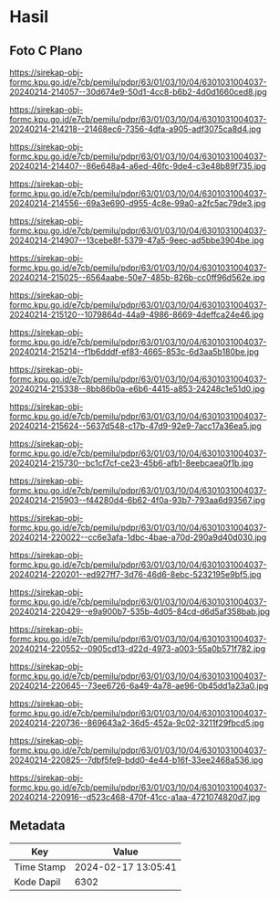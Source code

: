 # Hasil

## Foto C Plano

https://sirekap-obj-formc.kpu.go.id/e7cb/pemilu/pdpr/63/01/03/10/04/6301031004037-20240214-214057--30d674e9-50d1-4cc8-b6b2-4d0d1660ced8.jpg

https://sirekap-obj-formc.kpu.go.id/e7cb/pemilu/pdpr/63/01/03/10/04/6301031004037-20240214-214218--21468ec6-7356-4dfa-a905-adf3075ca8d4.jpg

https://sirekap-obj-formc.kpu.go.id/e7cb/pemilu/pdpr/63/01/03/10/04/6301031004037-20240214-214407--86e648a4-a6ed-46fc-9de4-c3e48b89f735.jpg

https://sirekap-obj-formc.kpu.go.id/e7cb/pemilu/pdpr/63/01/03/10/04/6301031004037-20240214-214556--69a3e690-d955-4c8e-99a0-a2fc5ac79de3.jpg

https://sirekap-obj-formc.kpu.go.id/e7cb/pemilu/pdpr/63/01/03/10/04/6301031004037-20240214-214907--13cebe8f-5379-47a5-9eec-ad5bbe3904be.jpg

https://sirekap-obj-formc.kpu.go.id/e7cb/pemilu/pdpr/63/01/03/10/04/6301031004037-20240214-215025--6564aabe-50e7-485b-826b-cc0ff96d562e.jpg

https://sirekap-obj-formc.kpu.go.id/e7cb/pemilu/pdpr/63/01/03/10/04/6301031004037-20240214-215120--1079864d-44a9-4986-8669-4deffca24e46.jpg

https://sirekap-obj-formc.kpu.go.id/e7cb/pemilu/pdpr/63/01/03/10/04/6301031004037-20240214-215214--f1b6dddf-ef83-4665-853c-6d3aa5b180be.jpg

https://sirekap-obj-formc.kpu.go.id/e7cb/pemilu/pdpr/63/01/03/10/04/6301031004037-20240214-215338--8bb86b0a-e6b6-4415-a853-24248c1e51d0.jpg

https://sirekap-obj-formc.kpu.go.id/e7cb/pemilu/pdpr/63/01/03/10/04/6301031004037-20240214-215624--5637d548-c17b-47d9-92e9-7acc17a36ea5.jpg

https://sirekap-obj-formc.kpu.go.id/e7cb/pemilu/pdpr/63/01/03/10/04/6301031004037-20240214-215730--bc1cf7cf-ce23-45b6-afb1-8eebcaea0f1b.jpg

https://sirekap-obj-formc.kpu.go.id/e7cb/pemilu/pdpr/63/01/03/10/04/6301031004037-20240214-215903--f44280d4-6b62-4f0a-93b7-793aa6d93567.jpg

https://sirekap-obj-formc.kpu.go.id/e7cb/pemilu/pdpr/63/01/03/10/04/6301031004037-20240214-220022--cc6e3afa-1dbc-4bae-a70d-290a9d40d030.jpg

https://sirekap-obj-formc.kpu.go.id/e7cb/pemilu/pdpr/63/01/03/10/04/6301031004037-20240214-220201--ed927ff7-3d76-46d6-8ebc-5232195e9bf5.jpg

https://sirekap-obj-formc.kpu.go.id/e7cb/pemilu/pdpr/63/01/03/10/04/6301031004037-20240214-220429--e9a900b7-535b-4d05-84cd-d6d5af358bab.jpg

https://sirekap-obj-formc.kpu.go.id/e7cb/pemilu/pdpr/63/01/03/10/04/6301031004037-20240214-220552--0905cd13-d22d-4973-a003-55a0b571f782.jpg

https://sirekap-obj-formc.kpu.go.id/e7cb/pemilu/pdpr/63/01/03/10/04/6301031004037-20240214-220645--73ee6726-6a49-4a78-ae96-0b45dd1a23a0.jpg

https://sirekap-obj-formc.kpu.go.id/e7cb/pemilu/pdpr/63/01/03/10/04/6301031004037-20240214-220736--869643a2-36d5-452a-9c02-3211f29fbcd5.jpg

https://sirekap-obj-formc.kpu.go.id/e7cb/pemilu/pdpr/63/01/03/10/04/6301031004037-20240214-220825--7dbf5fe9-bdd0-4e44-b16f-33ee2468a536.jpg

https://sirekap-obj-formc.kpu.go.id/e7cb/pemilu/pdpr/63/01/03/10/04/6301031004037-20240214-220916--d523c468-470f-41cc-a1aa-4721074820d7.jpg


## Metadata

| Key        | Value               |
| ---------- | ------------------- |
| Time Stamp | 2024-02-17 13:05:41 |
| Kode Dapil | 6302                |



